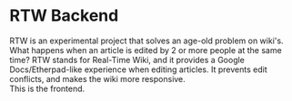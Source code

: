 RTW Backend
===========
RTW is an experimental project that solves an age-old problem on wiki's. What happens when an article is edited by 2 or more people at the same time?
RTW stands for Real-Time Wiki, and it provides a Google Docs/Etherpad-like experience when editing articles. It prevents edit conflicts, and makes the wiki more responsive.  
This is the frontend.